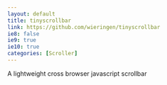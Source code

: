 ```yaml
---
layout: default
title: tinyscrollbar
link: https://github.com/wieringen/tinyscrollbar
ie8: false
ie9: true
ie10: true
categories: [Scroller]
---
```

A lightweight cross browser javascript scrollbar

